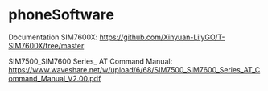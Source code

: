# phoneSoftware

Documentation SIM7600X: https://github.com/Xinyuan-LilyGO/T-SIM7600X/tree/master

SIM7500_SIM7600 Series_ AT Command Manual: https://www.waveshare.net/w/upload/6/68/SIM7500_SIM7600_Series_AT_Command_Manual_V2.00.pdf
